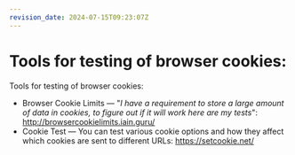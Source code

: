 ```yaml
---
revision_date: 2024-07-15T09:23:07Z
---
```

# Tools for testing of browser cookies:
Tools for testing of browser cookies:
* Browser Cookie Limits — "*I have a requirement to store a large amount of data in cookies, to figure out if it will work here are my tests*": http://browsercookielimits.iain.guru/
* Cookie Test — You can test various cookie options and how they affect which cookies are sent to different URLs: https://setcookie.net/